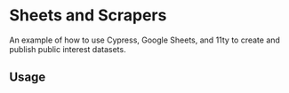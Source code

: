 # Sheets and Scrapers

An example of how to use Cypress, Google Sheets, and 11ty to create and publish public interest datasets.

## Usage

